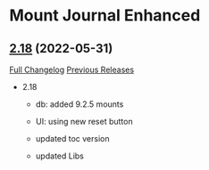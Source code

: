 # Mount Journal Enhanced

## [2.18](https://github.com/exochron/MountJournalEnhanced/tree/2.18) (2022-05-31)
[Full Changelog](https://github.com/exochron/MountJournalEnhanced/compare/2.17...2.18) [Previous Releases](https://github.com/exochron/MountJournalEnhanced/releases)

- 2.18  
    - db: added 9.2.5 mounts  
    - UI: using new reset button  
    - updated toc version  
    - updated Libs  